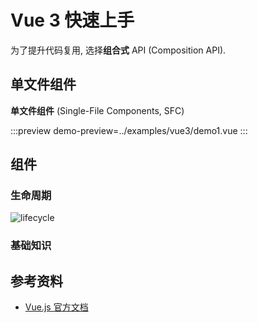 # Vue 3 快速上手

为了提升代码复用, 选择**组合式** API (Composition API).

## 单文件组件

**单文件组件** (Single-File Components, SFC)

:::preview
demo-preview=../examples/vue3/demo1.vue
:::

## 组件

### 生命周期

![lifecycle](https://cn.vuejs.org/assets/lifecycle_zh-CN.W0MNXI0C.png)

### 基础知识

## 参考资料

- [Vue.js 官方文档](https://cn.vuejs.org)
